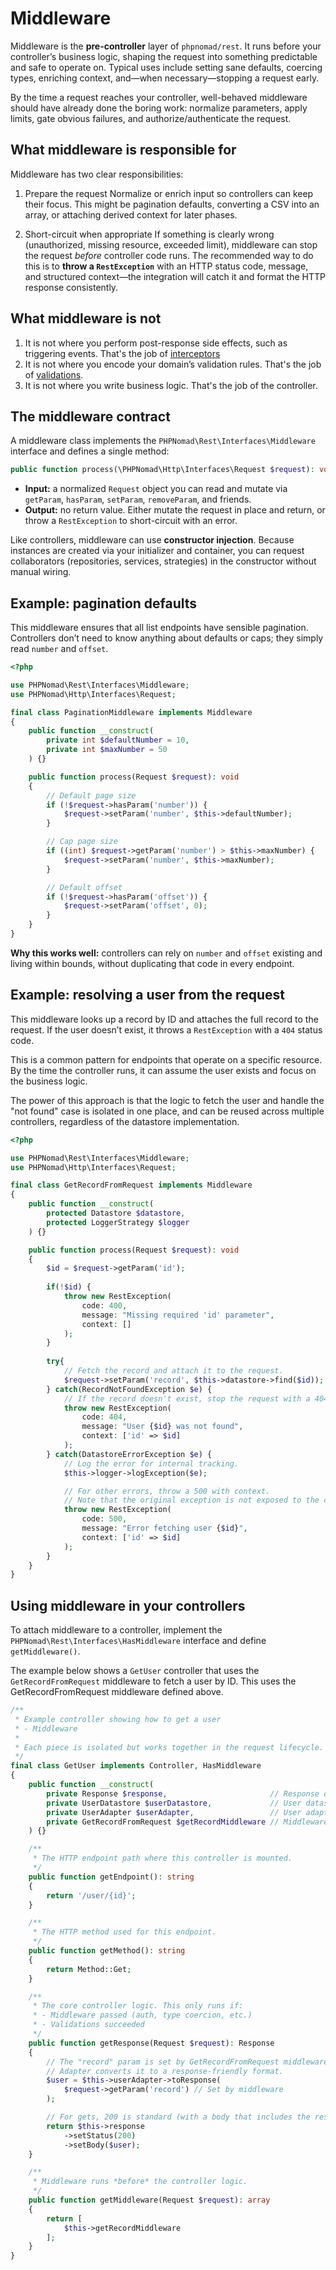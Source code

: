 # Middleware

Middleware is the **pre-controller** layer of `phpnomad/rest`. It runs before your controller’s business logic, shaping
the request into something predictable and safe to operate on. Typical uses include setting sane defaults, coercing
types, enriching context, and—when necessary—stopping a request early.

By the time a request reaches your controller, well-behaved middleware should have already done the boring work:
normalize parameters, apply limits, gate obvious failures, and authorize/authenticate the request.

## What middleware is responsible for

Middleware has two clear responsibilities:

1) Prepare the request Normalize or enrich input so controllers can keep their focus. This might be pagination defaults,
   converting a CSV
   into an array, or attaching derived context for later phases.

2) Short-circuit when appropriate If something is clearly wrong (unauthorized, missing resource, exceeded limit),
   middleware can stop the request
   *before* controller code runs. The recommended way to do this is to **throw a `RestException`** with an HTTP status
   code, message, and structured context—the integration will catch it and format the HTTP response consistently.

## What middleware is not

1. It is not where you perform post-response side effects, such as triggering events. That's the job
   of [interceptors](../interceptors/introduction)
2. It is not where you encode your domain’s validation rules. That's the job
   of [validations](../validations/introduction).
3. It is not where you write business logic. That's the job of the controller.

## The middleware contract

A middleware class implements the `PHPNomad\Rest\Interfaces\Middleware` interface and defines a single method:

```php
public function process(\PHPNomad\Http\Interfaces\Request $request): void;
````

* **Input:** a normalized `Request` object you can read and mutate
  via `getParam`, `hasParam`, `setParam`, `removeParam`, and friends.
* **Output:** no return value. Either mutate the request in place and return, or throw a `RestException` to
  short-circuit with an error.

Like controllers, middleware can use **constructor injection**. Because instances are created via your initializer and
container, you can request collaborators (repositories, services, strategies) in the constructor without manual wiring.

## Example: pagination defaults

This middleware ensures that all list endpoints have sensible pagination. Controllers don’t need to know anything about
defaults or caps; they simply read `number` and `offset`.

```php
<?php

use PHPNomad\Rest\Interfaces\Middleware;
use PHPNomad\Http\Interfaces\Request;

final class PaginationMiddleware implements Middleware
{
    public function __construct(
        private int $defaultNumber = 10,
        private int $maxNumber = 50
    ) {}

    public function process(Request $request): void
    {
        // Default page size
        if (!$request->hasParam('number')) {
            $request->setParam('number', $this->defaultNumber);
        }

        // Cap page size
        if ((int) $request->getParam('number') > $this->maxNumber) {
            $request->setParam('number', $this->maxNumber);
        }

        // Default offset
        if (!$request->hasParam('offset')) {
            $request->setParam('offset', 0);
        }
    }
}
```

**Why this works well:** controllers can rely on `number` and `offset` existing and living within bounds, without
duplicating that code in every endpoint.

## Example: resolving a user from the request

This middleware looks up a record by ID and attaches the full record to the request. If the user doesn’t exist, it
throws a `RestException` with a `404` status code.

This is a common pattern for endpoints that operate on a specific resource. By the time the controller runs, it can
assume the user exists and focus on the business logic.

The power of this approach is that the logic to fetch the user and handle the "not found" case is isolated in one place,
and can be reused across multiple controllers, regardless of the datastore implementation.

```php
<?php

use PHPNomad\Rest\Interfaces\Middleware;
use PHPNomad\Http\Interfaces\Request;

final class GetRecordFromRequest implements Middleware
{
    public function __construct(
        protected Datastore $datastore,
        protected LoggerStrategy $logger
    ) {}

    public function process(Request $request): void
    {
        $id = $request->getParam('id');
        
        if(!$id) {
            throw new RestException(
                code: 400,
                message: "Missing required 'id' parameter",
                context: []
            );
        }
        
        try{
            // Fetch the record and attach it to the request.
            $request->setParam('record', $this->datastore->find($id));
        } catch(RecordNotFoundException $e) {
            // If the record doesn't exist, stop the request with a 404.
            throw new RestException(
                code: 404,
                message: "User {$id} was not found",
                context: ['id' => $id]
            );
        } catch(DatastoreErrorException $e) {
            // Log the error for internal tracking.
            $this->logger->logException($e);

            // For other errors, throw a 500 with context.
            // Note that the original exception is not exposed to the client.
            throw new RestException(
                code: 500,
                message: "Error fetching user {$id}",
                context: ['id' => $id]
            );
        }
    }
}
```

## Using middleware in your controllers

To attach middleware to a controller, implement the `PHPNomad\Rest\Interfaces\HasMiddleware` interface and define
`getMiddleware()`.

The example below shows a `GetUser` controller that uses the `GetRecordFromRequest` middleware to fetch a user by ID.
This uses the GetRecordFromRequest middleware defined above.

```php
/**
 * Example controller showing how to get a user
 * - Middleware
 *
 * Each piece is isolated but works together in the request lifecycle.
 */
final class GetUser implements Controller, HasMiddleware
{
    public function __construct(
        private Response $response,                       // Response object (DI-provided)
        private UserDatastore $userDatastore,             // User datastore for middleware
        private UserAdapter $userAdapter,                 // User adapter for controller
        private GetRecordFromRequest $getRecordMiddleware // Middleware instance
    ) {}

    /**
     * The HTTP endpoint path where this controller is mounted.
     */
    public function getEndpoint(): string
    {
        return '/user/{id}';
    }

    /**
     * The HTTP method used for this endpoint.
     */
    public function getMethod(): string
    {
        return Method::Get;
    }

    /**
     * The core controller logic. This only runs if:
     * - Middleware passed (auth, type coercion, etc.)
     * - Validations succeeded
     */
    public function getResponse(Request $request): Response
    {
        // The "record" param is set by GetRecordFromRequest middleware.
        // Adapter converts it to a response-friendly format.
        $user = $this->userAdapter->toResponse(
            $request->getParam('record') // Set by middleware
        );

        // For gets, 200 is standard (with a body that includes the resource).
        return $this->response
            ->setStatus(200)
            ->setBody($user);
    }

    /**
     * Middleware runs *before* the controller logic.
     */
    public function getMiddleware(Request $request): array
    {
        return [
            $this->getRecordMiddleware
        ];
    }
}
```
